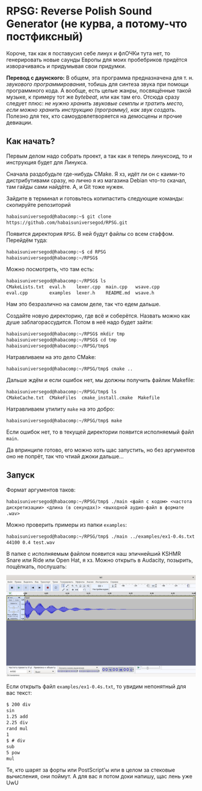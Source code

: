 # RPSG: Reverse Polish Sound Generator (не курва, а потому-что постфиксный)
Короче, так как я поставусил себе линух и флОЧКи тута нет, то генерировать новые саунды Европы для моих пробебриков придётся изворачиваясь и придумывая свои придумки.

**Перевод с даунского:** В общем, эта программа предназначена для т. н. *звукового программирования*, тобишь для синтеза звука при помощи программного кода. А вообще, есть целые жанры, посвящённые такой музыке, к примеру тот же *bytebeat*, или как там его. Отсюда сразу следует плюс: *не нужно хранить звуковые семплы и тратить место, если можно хранить инструкцию (программу), как звук создать.* Полезно для тех, кто самоудовлетворяется на демосцены и прочие девиации.

## Как начать?

Первым делом надо собрать проект, а так как я теперь линуксоид, то и инструкция будет для Линукса.

Сначала раздобудьте где-нибудь CMake. Я хз, идёт ли он с каими-то дистрибутивами сразу, но лично я из магазина Debian что-то скачал, там гайды сами найдёте. А, и Git тоже нужен.

Зайдите в терминал и готовьтесь копипастить следующие команды: скопируйте репозиторий


    habaisuniversegod@habacomp:~$ git clone https://github.com/habaisuniversegod/RPSG.git

Появится директория `RPSG`. В ней будут файлы со всем стаффом. Перейдём туда:


    habaisuniversegod@habacomp:~$ cd RPSG
    habaisuniversegod@habacomp:~/RPSG$

Можно посмотреть, что там есть:

    habaisuniversegod@habacomp:~/RPSG$ ls
    CMakeLists.txt  eval.h    lexer.cpp  main.cpp   wsave.cpp
    eval.cpp        examples  lexer.h    README.md  wsave.h

Нам это безразлично на самом деле, так что едем дальше.

Создайте новую директорию, где всё и соберётся. Назвать можно как душе заблагорассудится. Потом в неё надо будет зайти:

    habaisuniversegod@habacomp:~/RPSG$ mkdir tmp
    habaisuniversegod@habacomp:~/RPSG$ cd tmp
    habaisuniversegod@habacomp:~/RPSG/tmp$ 

Натравливаем на это дело CMake:

    habaisuniversegod@habacomp:~/RPSG/tmp$ cmake ..

Дальше ждём и если ошибок нет, мы должны получить файлик Makefile:

    habaisuniversegod@habacomp:~/RPSG/tmp$ ls
    CMakeCache.txt  CMakeFiles  cmake_install.cmake  Makefile

Натравливаем утилиту `make` на это добро:

    habaisuniversegod@habacomp:~/RPSG/tmp$ make

Если ошибок нет, то в текущей директории появится исполняемый файл `main`.

Да впринципе готово, его можно хоть щас запустить, но без аргументов оно не попрёт, так что чтиай джоки дальше...

## Запуск

Формат аргументов таков:
    
    habaisuniversegod@habacomp:~/RPSG/tmp$ ./main <файл с кодом> <частота дискретизации> <длина (в секундах)> <выходной аудио-файл в формате .wav>

Можно проверить примеры из папки `examples`:

    habaisuniversegod@habacomp:~/RPSG/tmp$ ./main ../examples/ex1-0.4s.txt 44100 0.4 test.wav

В папке с исполняемым файлом появится наш эпичнейший KSHMR Snare или Ride или Open Hat, я хз. Можно открыть в Audacity, позырить, пощёлкать, послушать:

![как выглядит новый саунд европы](res/1.png)

Если открыть файл `examples/ex1-0.4s.txt`, то увидим непонятный для вас текст:

    $ 200 div
    sin
    1.25 add
    2.25 div
    rand mul
    1
    $ # div
    sub
    5 pow
    mul

Те, кто шарят за форты или PostScript'ы или в целом за стековые вычисления, они поймут. А для вас я потом доки напишу, щас лень уже UwU









